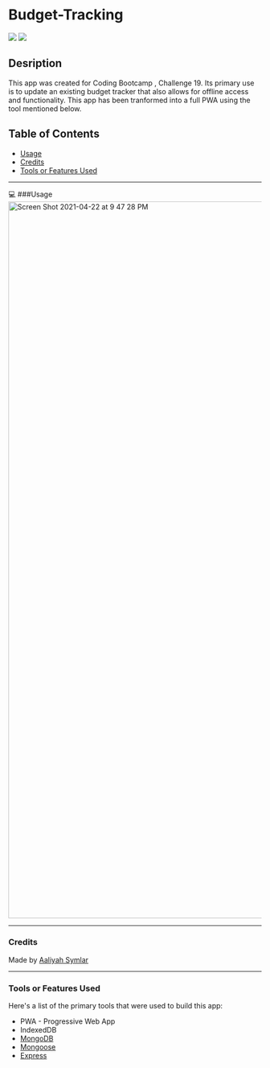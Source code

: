# Budget-Tracking

<a href="#"><img src="https://img.shields.io/badge/javascript-80%25-green"></a>
<a href="#"><img src="https://img.shields.io/badge/languages%20-3-informational"></a>

## Desription
This app was created for Coding Bootcamp , Challenge 19. Its primary use is to update an existing budget tracker that also allows for offline access and functionality. This app has been tranformed into a full PWA using the tool mentioned below.


## Table of Contents
- [Usage](#usage)
- [Credits](#credits)
- [Tools or Features Used](#tools-or-features-used)


<hr />

 
💻 ###Usage
<img width="1424" alt="Screen Shot 2021-04-22 at 9 47 28 PM" src="https://user-images.githubusercontent.com/40181569/115811746-e917ef00-a3b5-11eb-8d84-5ddb5e60e531.png">


<hr />

### Credits
Made by <a href="https://www.linkedin.com/in/aaliyah-symlar-931213102">Aaliyah Symlar</a>

<hr />

### Tools or Features Used
Here's a list of the primary tools that were used to build this app:
* PWA - Progressive Web App
* IndexedDB
* <a href="https://www.mongodb.com">MongoDB</a>
* <a href="https://mongoosejs.com" target="_blank">Mongoose</a>
* <a href="https://expressjs.com">Express</a>
